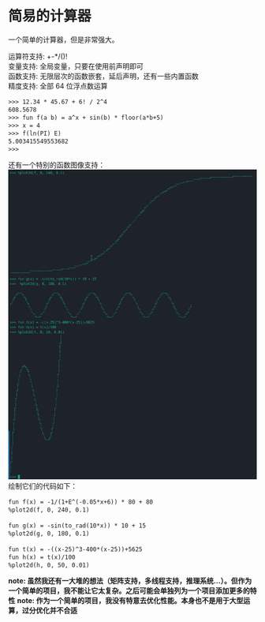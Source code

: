 # 简易的计算器

一个简单的计算器，但是非常强大。

运算符支持: +-*/()!  
变量支持: 全局变量，只要在使用前声明即可  
函数支持: 无限层次的函数嵌套，延后声明，还有一些内置函数  
精度支持: 全部 64 位浮点数运算

```
>>> 12.34 * 45.67 + 6! / 2^4
608.5678
>>> fun f(a b) = a^x + sin(b) * floor(a*b+5)
>>> x = 4
>>> f(ln(PI) E)
5.003415549553682
>>>
```

还有一个特别的函数图像支持：
![plot.png](../images/calc-magic-plot2d.png)
绘制它们的代码如下：
```
fun f(x) = -1/(1+E^(-0.05*x+6)) * 80 + 80
%plot2d(f, 0, 240, 0.1)

fun g(x) = -sin(to_rad(10*x)) * 10 + 15
%plot2d(g, 0, 180, 0.1)

fun t(x) = -((x-25)^3-400*(x-25))+5625
fun h(x) = t(x)/100
%plot2d(h, 0, 50, 0.01)
```


**note: 虽然我还有一大堆的想法（矩阵支持，多线程支持，推理系统...）。但作为一个简单的项目，我不能让它太复杂。之后可能会单独列为一个项目添加更多的特性**
**note: 作为一个简单的项目，我没有特意去优化性能。本身也不是用于大型运算，过分优化并不合适**
